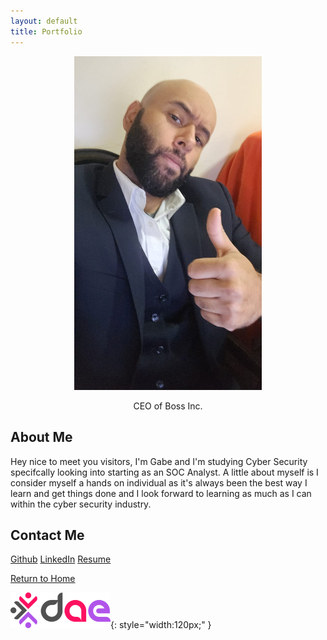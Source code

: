 ```yaml
---
layout: default
title: Portfolio
---
```


<p align="center">
  <img src="assets/img/Headshot2.jpg" alt="My photo" width="300">
  <figcaption style="text-align:center;">CEO of Boss Inc.</figcaption>
</p>

## About Me

Hey nice to meet you visitors, I'm Gabe and I'm studying Cyber Security specifcally looking into starting as an SOC Analyst. A little about myself is I consider myself a hands on individual as it's always been the best way I learn and get things done and I look forward to learning as much as I can within the cyber security industry.

## Contact Me

[Github](https://github.com/AntoTheSol/DAE-6MonthProjects)
[LinkedIn](https://www.linkedin.com/in/gabriel-z-757404aa/)
[Resume](https://github.com/AntoTheSol/DAE-6MonthProjects/blob/main/docs/assets/Resume-Nov23.pdf)


[Return to Home](./index.md)

![DAE Logo](assets/img/DAE.png){: style="width:120px;" }